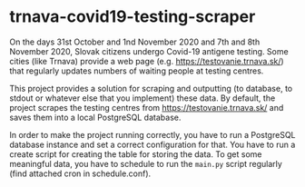 # trnava-covid19-testing-scraper

On the days 31st October and 1nd November 2020 and 7th and 8th November 2020, Slovak citizens undergo Covid-19 antigene testing. Some cities (like Trnava) provide a web page (e.g. https://testovanie.trnava.sk/) that regularly updates numbers of waiting people at testing centres.

This project provides a solution for scraping and outputting (to database, to stdout or whatever else that you implement) these data. By default, the project scrapes the testing centres from https://testovanie.trnava.sk/ and saves them into a local PostgreSQL database.

In order to make the project running correctly, you have to run a PostgreSQL database instance and set a correct configuration for that. You have to run a create script for creating the table for storing the data. To get some meaningful data, you have to schedule to run the `main.py` script regularly (find attached cron in schedule.conf).
